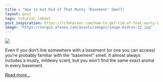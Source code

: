 ```yaml
---
title : "How to Get Rid of That Musty 'Basement' Smell"
layout: post
tags: tutorial labnol
post_inspiration: https://lifehacker.com/how-to-get-rid-of-that-musty-basement-smell-1846657561
image: "https://sergio.afanou.com/assets/images/image-midres-22.jpg"
---
```


<img src="https://i.kinja-img.com/gawker-media/image/upload/s--8bEDtjG2--/c_fit,fl_progressive,q_80,w_636/ajn3wjfaix1vkcguo6fl.jpg" /><p>Even if you don’t live somewhere with a basement (or one you can access) you’re probably familiar with the “basement” smell. It almost always includes a musty, mildewy scent, but you won’t find the same exact aroma in every basement. </p><p><a href="https://lifehacker.com/how-to-get-rid-of-that-musty-basement-smell-1846657561">Read more...</a></p>